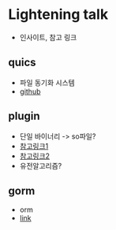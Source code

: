 # Lightening talk
- 인사이트, 참고 링크
## quics
- 파일 동기화 시스템
- [github](https://github.com/quic-s/quics)

## plugin
- 단일 바이너리 -> so파일?
- [참고링크1](https://blog.goorm.io/commit_7th_sketch/)
- [참고링크2](https://www.guru99.com/ko/python-vs-go.html)
- 유전알고리즘?

## gorm
- orm
- [link](https://gorm.io/docs/index.html)